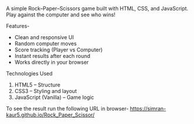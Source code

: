 A simple Rock–Paper–Scissors game built with HTML, CSS, and JavaScript.
Play against the computer and see who wins!

Features-
 
+ Clean and responsive UI
+ Random computer moves
+ Score tracking (Player vs Computer)
+ Instant results after each round
+ Works directly in your browser

Technologies Used

1. HTML5 – Structure
2. CSS3 – Styling and layout
3. JavaScript (Vanilla) – Game logic

To see the result run the following URL in browser-
https://simran-kaur5.github.io/Rock_Paper_Scissor/

